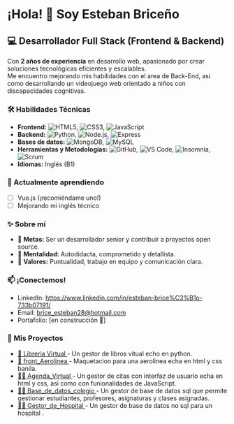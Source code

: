 # ¡Hola! 👋 Soy Esteban Briceño


## 💻 Desarrollador Full Stack (Frontend & Backend)
Con **2 años de experiencia** en desarrollo web, apasionado por crear soluciones tecnológicas eficientes y escalables.  
Me encuentro mejorando mis habilidades con el area de Back-End, asi como desarrollando un videojuego web orientado a 
niños con discapacidades cognitivas.

### 🛠️ Habilidades Técnicas  
- **Frontend:** ![HTML5](https://img.shields.io/badge/HTML5-E34F26?style=flat&logo=html5&logoColor=white), ![CSS3](https://img.shields.io/badge/CSS3-1572B6?style=flat&logo=css3&logoColor=white), ![JavaScript](https://img.shields.io/badge/JavaScript-F7DF1E?style=flat&logo=javascript&logoColor=black)  
- **Backend:** ![Python](https://img.shields.io/badge/Python-3776AB?style=flat&logo=python&logoColor=white), ![Node.js](https://img.shields.io/badge/Node.js-339933?style=flat&logo=nodedotjs&logoColor=white), ![Express](https://img.shields.io/badge/Express-000000?style=flat&logo=express&logoColor=white)  
- **Bases de datos:** ![MongoDB](https://img.shields.io/badge/MongoDB-47A248?style=flat&logo=mongodb&logoColor=white), ![MySQL](https://img.shields.io/badge/MySQL-4479A1?style=flat&logo=mysql&logoColor=white)  
- **Herramientas y Metodologias:** ![GitHub](https://img.shields.io/badge/GitHub-181717?style=for-the-badge&logo=github&logoColor=white), ![VS Code](https://img.shields.io/badge/VS_Code-007ACC?style=for-the-badge&logo=visualstudiocode&logoColor=white), ![Insomnia](https://img.shields.io/badge/Insomnia-5849BE?style=for-the-badge&logo=insomnia&logoColor=white), ![Scrum](https://img.shields.io/badge/Scrum-6DB33F?style=for-the-badge&logo=scrumalliance&logoColor=white)
- **Idiomas:** Inglés (B1)  

### 🌱 Actualmente aprendiendo
- [ ] Vue.js (¡recomiéndame uno!)  
- [ ] Mejorando mi inglés técnico  

### ✨ Sobre mí  
- 🎯 **Metas:** Ser un desarrollador senior y contribuir a proyectos open source.  
- 🧠 **Mentalidad:** Autodidacta, comprometido y detallista.  
- 🤝 **Valores:** Puntualidad, trabajo en equipo y comunicación clara.  

### 📫 ¡Conectemos!  
- LinkedIn: https://www.linkedin.com/in/esteban-brice%C3%B1o-733b07191/  
- Email: brice_esteban28@hotmail.com  
- Portafolio: [en construcción 🚧]
  
### 📂 Mis Proyectos

- [🧠 Libreria Virtual ](https://github.com/Est3eb4n/Libretia_virtual.git) - Un gestor de libros vitual echo en python.
- [🎨 front_Aerolinea ](https://github.com/Est3eb4n/Aero_linea_front_end.git) - Maquetacion para una aerolinea echa en html y css banila.
- [🎨🧠 Agenda_Virtual ](https://github.com/Est3eb4n/Examen_JavaScript_Brice-oOrtizEsteban.git) - Un gestor de citas con interfaz de usuario echa en html y css, asi como con funionalidades de JavaScript.
- [🧮🧠 Base_de_datos_colegio ](https://github.com/Est3eb4n/Base_de_datos_colegio.git) - Un gestor de base de datos sql que permite gestionar estudiantes, profesores, asignaturas y clases asignadas.
- [🧮🧠 Gestor_de_Hospital ](https://github.com/Est3eb4n/Proyecto_NodeJS_BricenoOrtizEsteban.git) - Un gestor de base de datos no sql para un hospital .
